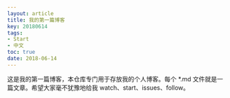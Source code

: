 ```yaml
---
layout: article
title: 我的第一篇博客
key: 20180614
tags:
- Start
- 中文
toc: true
date: 2018-06-14
---
```


这是我的第一篇博客，本仓库专门用于存放我的个人博客。每个 *.md 文件就是一篇文章。希望大家毫不犹豫地给我 watch、start、issues、follow。

<!--more-->

